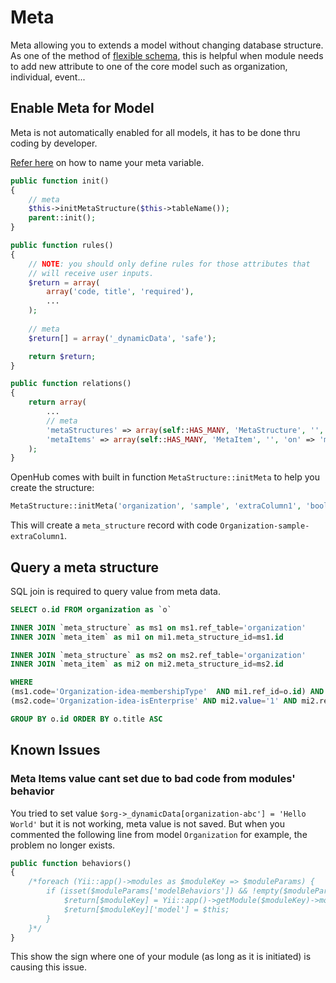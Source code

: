# Meta
Meta allowing you to extends a model without changing database structure. As one of the method of [flexible schema](Database#flexible-schema), this is helpful when module needs to add new attribute to one of the core model such as organization, individual, event...

## Enable Meta for Model
Meta is not automatically enabled for all models, it has to be done thru coding by developer.

[Refer here](Naming-Convention#meta-data) on how to name your meta variable.

```php
public function init()
{
    // meta
    $this->initMetaStructure($this->tableName());
    parent::init();
}
```

```php
public function rules()
{
    // NOTE: you should only define rules for those attributes that
    // will receive user inputs.
    $return = array(
        array('code, title', 'required'),
        ...
    );
    
    // meta
    $return[] = array('_dynamicData', 'safe');

    return $return;
}
```

```php
public function relations()
{
    return array(
        ...
        // meta
        'metaStructures' => array(self::HAS_MANY, 'MetaStructure', '', 'on' => sprintf('metaStructures.ref_table=\'%s\'', $this->tableName())),
        'metaItems' => array(self::HAS_MANY, 'MetaItem', '', 'on' => 'metaItems.ref_id=t.id AND metaItems.meta_structure_id=metaStructures.id', 'through' => 'metaStructures'),
    );
}
```

OpenHub comes with built in function `MetaStructure::initMeta` to help you create the structure:

``` php
MetaStructure::initMeta('organization', 'sample', 'extraColumn1', 'boolean', 'Highlight in Sample', 'Is this organization a lighted sample?', '');
```

This will create a `meta_structure` record with code `Organization-sample-extraColumn1`.

## Query a meta structure
SQL join is required to query value from meta data.

```sql
SELECT o.id FROM organization as `o` 

INNER JOIN `meta_structure` as ms1 on ms1.ref_table='organization'
INNER JOIN `meta_item` as mi1 on mi1.meta_structure_id=ms1.id

INNER JOIN `meta_structure` as ms2 on ms2.ref_table='organization'
INNER JOIN `meta_item` as mi2 on mi2.meta_structure_id=ms2.id

WHERE  
(ms1.code='Organization-idea-membershipType'  AND mi1.ref_id=o.id) AND 
(ms2.code='Organization-idea-isEnterprise' AND mi2.value='1' AND mi2.ref_id=o.id) 

GROUP BY o.id ORDER BY o.title ASC
```
## Known Issues
### Meta Items value cant set due to bad code from modules' behavior
You tried to set value `$org->_dynamicData[organization-abc'] = 'Hello World'` but it is not working, meta value is not saved. 
But when you commented the following line from model `Organization` for example, the problem no longer exists. 
```php
public function behaviors()
{
    /*foreach (Yii::app()->modules as $moduleKey => $moduleParams) {
        if (isset($moduleParams['modelBehaviors']) && !empty($moduleParams['modelBehaviors']['Organization'])) {
            $return[$moduleKey] = Yii::app()->getModule($moduleKey)->modelBehaviors['Organization'];
            $return[$moduleKey]['model'] = $this;
        }
    }*/
}
```
This show the sign where one of your module (as long as it is initiated) is causing this issue.